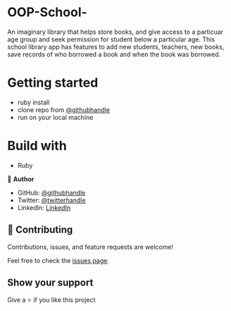 # OOP-School-

 An imaginary library that helps store books, and give access to a particuar age group and seek permission for student below a particular age. This school library app has features to add new students, teachers, new books, save records of who borrowed a book and when the book was borrowed.

# Getting started

- ruby install
- clone repo from [@githubhandle](https://github.com/SirriRyisa)
- run on your local machine

# Build with 
 - Ruby

👤 **Author**
- GitHub: [@githubhandle](https://github.com/SirriRyisa)
- Twitter: [@twitterhandle](https://twitter.com/N_Ryisa)
- LinkedIn: [LinkedIn](https://www.linkedin.com/in/ryisa-sirri-ngwa-a30013202)

## 🤝 Contributing

Contributions, issues, and feature requests are welcome!

Feel free to check the [issues page]().

## Show your support

 Give a ⭐️ if you like this project
